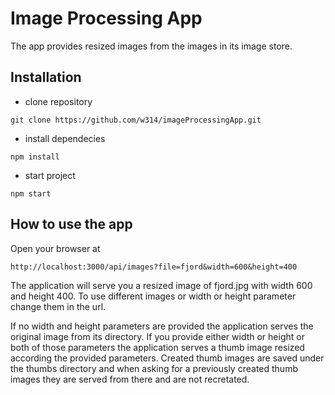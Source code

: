 # Image Processing App
The app provides resized images from the images in its image store.

## Installation
- clone repository
```shell
git clone https://github.com/w314/imageProcessingApp.git
```
- install dependecies
```shell
npm install
```
- start project
```shell
npm start
```

## How to use the app

Open your browser at
```shell
http://localhost:3000/api/images?file=fjord&width=600&height=400
```
The application will serve you a resized image of fjord.jpg with width 600 and height 400.
To use different images or width or height parameter change them in the url.

If no width and height parameters are provided the application serves the original image from its directory. If you provide either width or height or both of those parameters the application serves a thumb image resized according the provided parameters. Created thumb images are saved under the thumbs directory and when asking for a previously created thumb images they are served from there and are not recretated.